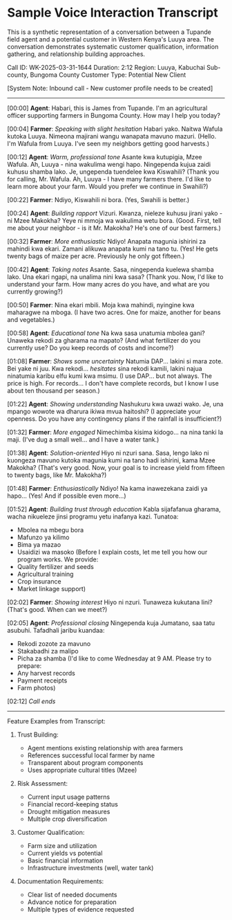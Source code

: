 # Sample Voice Interaction Transcript

This is a synthetic representation of a conversation between a Tupande field agent and a potential customer in Western Kenya's Luuya area. The conversation demonstrates systematic customer qualification, information gathering, and relationship building approaches.

Call ID: WK-2025-03-31-1644
Duration: 2:12
Region: Luuya, Kabuchai Sub-county, Bungoma County
Customer Type: Potential New Client

[System Note: Inbound call - New customer profile needs to be created]

---

[00:00] **Agent**: Habari, this is James from Tupande. I'm an agricultural officer supporting farmers in Bungoma County. How may I help you today?

[00:04] **Farmer**: *Speaking with slight hesitation* Habari yako. Naitwa Wafula kutoka Luuya. Nimeona majirani wangu wanapata mavuno mazuri. (Hello. I'm Wafula from Luuya. I've seen my neighbors getting good harvests.)

[00:12] **Agent**: *Warm, professional tone* Asante kwa kutupigia, Mzee Wafula. Ah, Luuya - nina wakulima wengi hapo. Ningependa kujua zaidi kuhusu shamba lako. Je, ungependa tuendelee kwa Kiswahili? (Thank you for calling, Mr. Wafula. Ah, Luuya - I have many farmers there. I'd like to learn more about your farm. Would you prefer we continue in Swahili?)

[00:22] **Farmer**: Ndiyo, Kiswahili ni bora. (Yes, Swahili is better.)

[00:24] **Agent**: *Building rapport* Vizuri. Kwanza, nieleze kuhusu jirani yako - ni Mzee Makokha? Yeye ni mmoja wa wakulima wetu bora. (Good. First, tell me about your neighbor - is it Mr. Makokha? He's one of our best farmers.)

[00:32] **Farmer**: *More enthusiastic* Ndiyo! Anapata magunia ishirini za mahindi kwa ekari. Zamani alikuwa anapata kumi na tano tu. (Yes! He gets twenty bags of maize per acre. Previously he only got fifteen.)

[00:42] **Agent**: *Taking notes* Asante. Sasa, ningependa kuelewa shamba lako. Una ekari ngapi, na unalima nini kwa sasa? (Thank you. Now, I'd like to understand your farm. How many acres do you have, and what are you currently growing?)

[00:50] **Farmer**: Nina ekari mbili. Moja kwa mahindi, nyingine kwa maharagwe na mboga. (I have two acres. One for maize, another for beans and vegetables.)

[00:58] **Agent**: *Educational tone* Na kwa sasa unatumia mbolea gani? Unaweka rekodi za gharama na mapato? (And what fertilizer do you currently use? Do you keep records of costs and income?)

[01:08] **Farmer**: *Shows some uncertainty* Natumia DAP... lakini si mara zote. Bei yake ni juu. Kwa rekodi... *hesitates* sina rekodi kamili, lakini najua ninatumia karibu elfu kumi kwa msimu. (I use DAP... but not always. The price is high. For records... I don't have complete records, but I know I use about ten thousand per season.)

[01:22] **Agent**: *Showing understanding* Nashukuru kwa uwazi wako. Je, una mpango wowote wa dharura ikiwa mvua haitoshi? (I appreciate your openness. Do you have any contingency plans if the rainfall is insufficient?)

[01:32] **Farmer**: *More engaged* Nimechimba kisima kidogo... na nina tanki la maji. (I've dug a small well... and I have a water tank.)

[01:38] **Agent**: *Solution-oriented* Hiyo ni nzuri sana. Sasa, lengo lako ni kuongeza mavuno kutoka magunia kumi na tano hadi ishirini, kama Mzee Makokha? (That's very good. Now, your goal is to increase yield from fifteen to twenty bags, like Mr. Makokha?)

[01:48] **Farmer**: *Enthusiastically* Ndiyo! Na kama inawezekana zaidi ya hapo... (Yes! And if possible even more...)

[01:52] **Agent**: *Building trust through education* Kabla sijafafanua gharama, wacha nikueleze jinsi programu yetu inafanya kazi. Tunatoa:
- Mbolea na mbegu bora
- Mafunzo ya kilimo
- Bima ya mazao
- Usaidizi wa masoko
(Before I explain costs, let me tell you how our program works. We provide:
- Quality fertilizer and seeds
- Agricultural training
- Crop insurance
- Market linkage support)

[02:02] **Farmer**: *Showing interest* Hiyo ni nzuri. Tunaweza kukutana lini? (That's good. When can we meet?)

[02:05] **Agent**: *Professional closing* Ningependa kuja Jumatano, saa tatu asubuhi. Tafadhali jaribu kuandaa:
- Rekodi zozote za mavuno
- Stakabadhi za malipo
- Picha za shamba
(I'd like to come Wednesday at 9 AM. Please try to prepare:
- Any harvest records
- Payment receipts
- Farm photos)

[02:12] *Call ends*

---

Feature Examples from Transcript:
1. Trust Building:
   - Agent mentions existing relationship with area farmers
   - References successful local farmer by name
   - Transparent about program components
   - Uses appropriate cultural titles (Mzee)

2. Risk Assessment:
   - Current input usage patterns
   - Financial record-keeping status
   - Drought mitigation measures
   - Multiple crop diversification

3. Customer Qualification:
   - Farm size and utilization
   - Current yields vs potential
   - Basic financial information
   - Infrastructure investments (well, water tank)

4. Documentation Requirements:
   - Clear list of needed documents
   - Advance notice for preparation
   - Multiple types of evidence requested